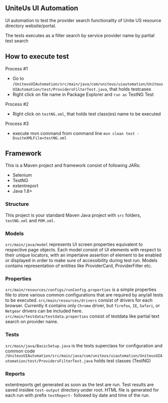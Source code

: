 
## UniteUs UI Automation
UI automation to test the provider search functionality of Unite US resource directory website/portal.

The tests executes as a filter search by service provider name by partial text search


## How to execute test
Process #1 
* Go to `/UniteusUIAutomation/src/main/java/com/uniteus/uiautomation/UniteusUIAutomation/test/ProvidersFilterTest.java`, that holds testcases
* Right click on file name in Package Explorer and `run as` TestNG Test

Process #2
 * Right click on  `testNG.xml`, that holds test class(es) name to be executed

Process #3
 * execute mvn command from command line
 `mvn clean test -DsuiteXMLFile=testNG.xml`


## Framework
This is a Maven project and framework consist of following JARs:
  * Selenium
  * TestNG
  * extentreport
  * Java 1.8+

### Structure
This project is your standard Maven Java project with `src` folders, `testNG.xml` and `POM.xml`.

### Models
`src/main/java/model` represents UI screen properties equivalent to respective page objects. 
Each model consist of UI elements with respect to their unique locators, with an impertaive assertion of element to be enabled or displayed in order to make sure of accessibility during test run. 
Models contains representation of entities like ProviderCard, ProviderFilter etc.

### Properties
`src/main/resources/configs/runConfig.properties` is a simple properties file to store various common configurations that are required by any/all tests to be executed.
`src/main/resources/drivers` consist of drivers for each browser. Currently it contains only `Chrome` driver, but `firefox`, `IE`, `Safari`, or `Netgear` drivers can be included here. 
`src/main/testdata/testdata.properties` consist of testdata like partial text search on provider name. 

### Tests
`src/main/java/BasicSetup.java` is the tests superclass for configuration and common code
`/UniteusUIAutomation/src/main/java/com/uniteus/uiautomation/UniteusUIAutomation/test/ProvidersFilterTest.java` holds test classes (TestNG)

### Reports
extentreports get generated as soon as the test are run. Test results are saved insidee `test-output` directory under root. 
HTML file is generated for each run with prefix `testReport-` followed by date and time of the run. 

 
